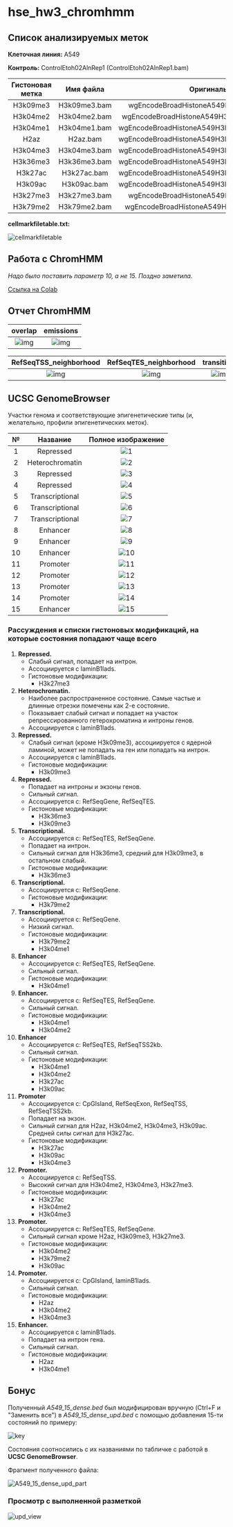 # hse_hw3_chromhmm

## Список анализируемых меток

**Клеточная линия:** A549

**Контроль:** ControlEtoh02AlnRep1 (ControlEtoh02AlnRep1.bam)

Гистоновая метка | Имя файла    | Оригинальный файл
:---------------:|:------------:|:-----------------:
H3k09me3         | H3k09me3.bam | wgEncodeBroadHistoneA549H2azDex100nmAlnRep1.bam
H3k04me2         | H3k04me2.bam | wgEncodeBroadHistoneA549H3k27acDex100nmAlnRep1.bam
H3k04me1         | H3k04me1.bam | wgEncodeBroadHistoneA549H3k27me3Dex100nmAlnRep1.bam
H2az             | H2az.bam     | wgEncodeBroadHistoneA549H3k36me3Dex100nmAlnRep1.bam
H3k04me3         | H3k04me3.bam | wgEncodeBroadHistoneA549H3k04me1Dex100nmAlnRep1.bam
H3k36me3         | H3k36me3.bam | wgEncodeBroadHistoneA549H3k04me2Dex100nmAlnRep1.bam
H3k27ac          | H3k27ac.bam  | wgEncodeBroadHistoneA549H3k04me3Dex100nmAlnRep1.bam
H3k09ac          | H3k09ac.bam  | wgEncodeBroadHistoneA549H3k79me2Dex100nmAlnRep1.bam
H3k27me3         | H3k27me3.bam | wgEncodeBroadHistoneA549H3k09acEtoh02AlnRep1.bam
H3k79me2         | H3k79me2.bam | wgEncodeBroadHistoneA549H3k09me3Etoh02AlnRep1.bam

**cellmarkfiletable.txt:**

![cellmarkfiletable](pictures/cellmarkfiletable.png)

## Работа с ChromHMM

*Надо было поставить параметр 10, а не 15. Поздно заметила.*

[Ссылка на Colab](https://colab.research.google.com/drive/1llVs1T7x1bb0oZD-fxRHMYG6F-CQfdNV?usp=sharing)

## Отчет ChromHMM

overlap                                             | emissions
:--------------------------------------------------:|:--------------------------------------:
![img](pictures/ChromHMM/overlap.png)               | ![img](pictures/ChromHMM/emissions.png)

RefSeqTSS_neighborhood            | RefSeqTES_neighborhood            | transitions
:--------------------------------:|:---------------------------------:|:----------------------------------------:
![img](pictures/ChromHMM/TSS.png) | ![img](pictures/ChromHMM/TES.png) | ![img](pictures/ChromHMM/transitions.png)

## UCSC GenomeBrowser

Участки генома и соответствующие эпигенетические типы (и, желательно, профили эпигенетических меток).

 № | Название        | Полное изображение
:-:|:---------------:|:-----------------------------------------:
1  | Repressed       | ![1](pictures/UCSC_GenomeBrowser/1.png)
2  | Heterochromatin | ![2](pictures/UCSC_GenomeBrowser/2.png)
3  | Repressed       | ![3](pictures/UCSC_GenomeBrowser/3.png)
4  | Repressed       | ![4](pictures/UCSC_GenomeBrowser/4.png)
5  | Transcriptional | ![5](pictures/UCSC_GenomeBrowser/5.png)
6  | Transcriptional | ![6](pictures/UCSC_GenomeBrowser/6.png)
7  | Transcriptional | ![7](pictures/UCSC_GenomeBrowser/7.png)
8  | Enhancer        | ![8](pictures/UCSC_GenomeBrowser/8.png)
9  | Enhancer        | ![9](pictures/UCSC_GenomeBrowser/9.png)
10 | Enhancer        | ![10](pictures/UCSC_GenomeBrowser/10.png)
11 | Promoter        | ![11](pictures/UCSC_GenomeBrowser/11.png)
12 | Promoter        | ![12](pictures/UCSC_GenomeBrowser/12.png)
13 | Promoter        | ![13](pictures/UCSC_GenomeBrowser/13.png)
14 | Promoter        | ![14](pictures/UCSC_GenomeBrowser/14.png)
15 | Enhancer        | ![15](pictures/UCSC_GenomeBrowser/15.png)

### Рассуждения и списки гистоновых модификаций, на которые состояния попадают чаще всего

1. **Repressed.**
   - Слабый сигнал, попадает на интрон.
   - Ассоциируется с laminB1lads.
   - Гистоновые модификации:
     - H3k27me3
2. **Heterochromatin.**
   - Наиболее распространенное состояние. Самые частые и длинные отрезки помечены как 2-е состояние.
   - Показывает слабый сигнал и попадает на участок репрессированного гетерохроматина и интроны генов.
   - Ассоциируется с laminB1lads.
3. **Repressed.**
    - Слабый сигнал (кроме H3k09me3), ассоциируется с ядерной ламиной, может не попадать на ген или попадать на интрон.
    - Ассоциируется с laminB1lads.
    - Гистоновые модификации:
      - H3k09me3
4. **Repressed.**
    - Попадает на интроны и экзоны генов.
    - Сильный сигнал.
    - Ассоциируется с: RefSeqGene, RefSeqTES.
    - Гистоновые модификации:
      - H3k36me3
      - H3k09me3
5. **Transcriptional.**
   - Ассоциируется с: RefSeqTES, RefSeqGene.
   - Попадает на интрон.
   - Сильный сигнал для H3k36me3, средний для H3k09me3, в остальном слабый.
   - Гистоновые модификации:
     - H3k36me3
6. **Transcriptional.**
    - Ассоциируется с: RefSeqGene.
    - Гистоновые модификации:
      - H3k79me2
7. **Transcriptional.**
    - Ассоциируется с: RefSeqGene.
    - Низкий сигнал.
    - Гистоновые модификации:
      - H3k79me2
      - H3k04me1
8. **Enhancer**
   - Ассоциируется с: RefSeqTES, RefSeqGene.
   - Сильный сигнал.
   - Гистоновые модификации:
     - H3k04me1
9. **Enhancer.**
    - Ассоциируется с: RefSeqTES, RefSeqGene.
    - Сильный сигнал.
    - Гистоновые модификации:
      - H3k04me1
      - H3k04me2
10. **Enhancer**
    - Ассоциируется с: RefSeqTES, RefSeqTSS2kb.
    - Сильный сигнал.
    - Гистоновые модификации:
      - H3k04me1
      - H3k04me2
      - H3k27ac
      - H3k09ac
11. **Promoter**
    - Ассоциируется с: CpGIsland, RefSeqExon, RefSeqTSS, RefSeqTSS2kb.
    - Попадает на экзон.
    - Сильный сигнал для H2az, H3k04me2, H3k04me3, H3k09ac. Средней силы сигнал для H3k27ac.
    - Гистоновые модификации:
      - H3k27ac
      - H3k09ac
      - H3k04me3
12. **Promoter.**
    - Ассоциируется с: RefSeqTSS.
    - Высокий сигнал для H3k04me2, H3k04me3, H3k27me3.
    - Гистоновые модификации:
      - H3k27ac
      - H3k04me2
      - H3k04me3
13. **Promoter.**
    - Ассоциируется с: RefSeqTES, RefSeqGene.
    - Сильный сигнал кроме H2az, H3k09me3, H3k27me3.
    - Гистоновые модификации:
      - H3k04me2
      - H3k79me2
      - H3k09ac
14. **Promoter.**
    - Ассоциируется с: CpGIsland, laminB1lads.
    - Сильный сигнал.
    - Гистоновые модификации:
      - H2az
      - H3k04me2
      - H3k04me3
15. **Enhancer.**
    - Ассоциируется с laminB1lads.
    - Попадает на интрон гена.
    - Сильный сигнал.
    - Гистоновые модификации:
      - H2az
      - H3k04me1

## Бонус

Полученный *A549_15_dense.bed* был модифицирован вручную (Ctrl+F и "Заменить все") в *A549_15_dense_upd.bed* с помощью добавления 15-ти состояний по примеру:

![key](pictures/key.png)

Состояния соотносились с их названиями по табличке с работой в **UCSC GenomeBrowser**.

Фрагмент полученного файла:

![A549_15_dense_upd_part](pictures/A549_15_dense_upd_part.png)

### Просмотр с выполненной разметкой

![upd_view](pictures/UCSC_GenomeBrowser/upd_view.png)
